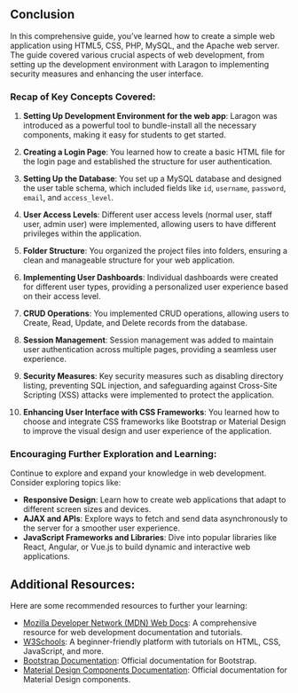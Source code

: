 <h2 id="conclusion">Conclusion</h2>
<p>In this comprehensive guide, you’ve learned how to create a simple web application using HTML5, CSS, PHP, MySQL, and the Apache web server. The guide covered various crucial aspects of web development, from setting up the development environment with Laragon to implementing security measures and enhancing the user interface.</p>
<h3 id="recap-of-key-concepts-covered">Recap of Key Concepts Covered:</h3>
<ol>
<li>
<p><strong>Setting Up Development Environment for the web app</strong>: Laragon was introduced as a powerful tool to bundle-install all the necessary components, making it easy for students to get started.</p>
</li>
<li>
<p><strong>Creating a Login Page</strong>: You learned how to create a basic HTML file for the login page and established the structure for user authentication.</p>
</li>
<li>
<p><strong>Setting Up the Database</strong>: You set up a MySQL database and designed the user table schema, which included fields like <code>id</code>, <code>username</code>, <code>password</code>, <code>email</code>, and <code>access_level</code>.</p>
</li>
<li>
<p><strong>User Access Levels</strong>: Different user access levels (normal user, staff user, admin user) were implemented, allowing users to have different privileges within the application.</p>
</li>
<li>
<p><strong>Folder Structure</strong>: You organized the project files into folders, ensuring a clean and manageable structure for your web application.</p>
</li>
<li>
<p><strong>Implementing User Dashboards</strong>: Individual dashboards were created for different user types, providing a personalized user experience based on their access level.</p>
</li>
<li>
<p><strong>CRUD Operations</strong>: You implemented CRUD operations, allowing users to Create, Read, Update, and Delete records from the database.</p>
</li>
<li>
<p><strong>Session Management</strong>: Session management was added to maintain user authentication across multiple pages, providing a seamless user experience.</p>
</li>
<li>
<p><strong>Security Measures</strong>: Key security measures such as disabling directory listing, preventing SQL injection, and safeguarding against Cross-Site Scripting (XSS) attacks were implemented to protect the application.</p>
</li>
<li>
<p><strong>Enhancing User Interface with CSS Frameworks</strong>: You learned how to choose and integrate CSS frameworks like Bootstrap or Material Design to improve the visual design and user experience of the application.</p>
</li>
</ol>
<h3 id="encouraging-further-exploration-and-learning">Encouraging Further Exploration and Learning:</h3>
<p>Continue to explore and expand your knowledge in web development. Consider exploring topics like:</p>
<ul>
<li><strong>Responsive Design</strong>: Learn how to create web applications that adapt to different screen sizes and devices.</li>
<li><strong>AJAX and APIs</strong>: Explore ways to fetch and send data asynchronously to the server for a smoother user experience.</li>
<li><strong>JavaScript Frameworks and Libraries</strong>: Dive into popular libraries like React, Angular, or Vue.js to build dynamic and interactive web applications.</li>
</ul>
<h2 id="additional-resources">Additional Resources:</h2>
<p>Here are some recommended resources to further your learning:</p>
<ul>
<li><a href="https://developer.mozilla.org/">Mozilla Developer Network (MDN) Web Docs</a>: A comprehensive resource for web development documentation and tutorials.</li>
<li><a href="https://www.w3schools.com/">W3Schools</a>: A beginner-friendly platform with tutorials on HTML, CSS, JavaScript, and more.</li>
<li><a href="https://getbootstrap.com/docs/5.1/getting-started/introduction/">Bootstrap Documentation</a>: Official documentation for Bootstrap.</li>
<li><a href="https://github.com/material-components/material-components-web">Material Design Components Documentation</a>: Official documentation for Material Design components.</li>
</ul>

